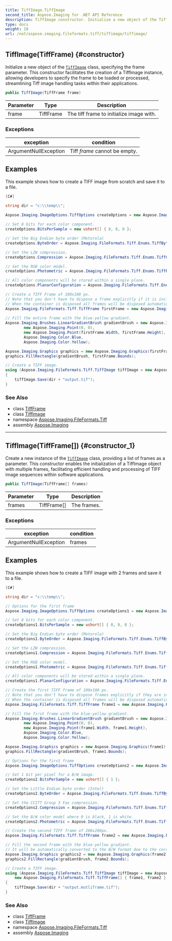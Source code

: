 ```yaml
---
title: TiffImage.TiffImage
second_title: Aspose.Imaging for .NET API Reference
description: TiffImage constructor. Initialize a new object of the TiffImage class specifying the frame parameter. This constructor facilitates the creation of a TiffImage instance allowing developers to specify the frame to be loaded or processed streamlining Tiff image handling tasks within their applications
type: docs
weight: 10
url: /net/aspose.imaging.fileformats.tiff/tiffimage/tiffimage/
---
```

## TiffImage(TiffFrame) {#constructor}

Initialize a new object of the [`TiffImage`](../) class, specifying the frame parameter. This constructor facilitates the creation of a TiffImage instance, allowing developers to specify the frame to be loaded or processed, streamlining Tiff image handling tasks within their applications.

```csharp
public TiffImage(TiffFrame frame)
```

| Parameter | Type | Description |
| --- | --- | --- |
| frame | TiffFrame | The tiff frame to initialize image with. |

### Exceptions

| exception | condition |
| --- | --- |
| ArgumentNullException | Tiff *frame* cannot be empty. |

## Examples

This example shows how to create a TIFF image from scratch and save it to a file.

```csharp
[C#]

string dir = "c:\\temp\\";

Aspose.Imaging.ImageOptions.TiffOptions createOptions = new Aspose.Imaging.ImageOptions.TiffOptions(Imaging.FileFormats.Tiff.Enums.TiffExpectedFormat.Default);
    
// Set 8 bits for each color component.
createOptions.BitsPerSample = new ushort[] { 8, 8, 8 };

// Set the Big Endian byte order (Motorola)
createOptions.ByteOrder = Aspose.Imaging.FileFormats.Tiff.Enums.TiffByteOrder.BigEndian;

// Set the LZW compression.
createOptions.Compression = Aspose.Imaging.FileFormats.Tiff.Enums.TiffCompressions.Lzw;

// Set the RGB color model.
createOptions.Photometric = Aspose.Imaging.FileFormats.Tiff.Enums.TiffPhotometrics.Rgb;

// All color components will be stored within a single plane.
createOptions.PlanarConfiguration = Aspose.Imaging.FileFormats.Tiff.Enums.TiffPlanarConfigs.Contiguous;

// Create a TIFF Frame of 100x100 px.
// Note that you don't have to dispose a frame explicitly if it is included into TiffImage.
// When the container is disposed all frames will be disposed automatically.
Aspose.Imaging.FileFormats.Tiff.TiffFrame firstFrame = new Aspose.Imaging.FileFormats.Tiff.TiffFrame(createOptions, 100, 100);
    
// Fill the entire frame with the blue-yellow gradient.
Aspose.Imaging.Brushes.LinearGradientBrush gradientBrush = new Aspose.Imaging.Brushes.LinearGradientBrush(
        new Aspose.Imaging.Point(0, 0),
        new Aspose.Imaging.Point(firstFrame.Width, firstFrame.Height),
        Aspose.Imaging.Color.Blue,
        Aspose.Imaging.Color.Yellow);

Aspose.Imaging.Graphics graphics = new Aspose.Imaging.Graphics(firstFrame);
graphics.FillRectangle(gradientBrush, firstFrame.Bounds);

// Create a TIFF image.
using (Aspose.Imaging.FileFormats.Tiff.TiffImage tiffImage = new Aspose.Imaging.FileFormats.Tiff.TiffImage(firstFrame))
{
    tiffImage.Save(dir + "output.tif");
}
```

### See Also

* class [TiffFrame](../../tiffframe/)
* class [TiffImage](../)
* namespace [Aspose.Imaging.FileFormats.Tiff](../../tiffimage/)
* assembly [Aspose.Imaging](../../../)

---

## TiffImage(TiffFrame[]) {#constructor_1}

Create a new instance of the [`TiffImage`](../) class, providing a list of frames as a parameter. This constructor enables the initialization of a TiffImage object with multiple frames, facilitating efficient handling and processing of TIFF image sequences within software applications.

```csharp
public TiffImage(TiffFrame[] frames)
```

| Parameter | Type | Description |
| --- | --- | --- |
| frames | TiffFrame[] | The frames. |

### Exceptions

| exception | condition |
| --- | --- |
| ArgumentNullException | frames |

## Examples

This example shows how to create a TIFF image with 2 frames and save it to a file.

```csharp
[C#]

string dir = "c:\\temp\\";

// Options for the first frame
Aspose.Imaging.ImageOptions.TiffOptions createOptions1 = new Aspose.Imaging.ImageOptions.TiffOptions(Imaging.FileFormats.Tiff.Enums.TiffExpectedFormat.Default);

// Set 8 bits for each color component.
createOptions1.BitsPerSample = new ushort[] { 8, 8, 8 };

// Set the Big Endian byte order (Motorola)
createOptions1.ByteOrder = Aspose.Imaging.FileFormats.Tiff.Enums.TiffByteOrder.BigEndian;

// Set the LZW compression.
createOptions1.Compression = Aspose.Imaging.FileFormats.Tiff.Enums.TiffCompressions.Lzw;

// Set the RGB color model.
createOptions1.Photometric = Aspose.Imaging.FileFormats.Tiff.Enums.TiffPhotometrics.Rgb;

// All color components will be stored within a single plane.
createOptions1.PlanarConfiguration = Aspose.Imaging.FileFormats.Tiff.Enums.TiffPlanarConfigs.Contiguous;

// Create the first TIFF frame of 100x100 px.
// Note that you don't have to dispose frames explicitly if they are included into TiffImage.
// When the container is disposed all frames will be disposed automatically.
Aspose.Imaging.FileFormats.Tiff.TiffFrame frame1 = new Aspose.Imaging.FileFormats.Tiff.TiffFrame(createOptions1, 100, 100);

// Fill the first frame with the blue-yellow gradient.
Aspose.Imaging.Brushes.LinearGradientBrush gradientBrush = new Aspose.Imaging.Brushes.LinearGradientBrush(
        new Aspose.Imaging.Point(0, 0),
        new Aspose.Imaging.Point(frame1.Width, frame1.Height),
        Aspose.Imaging.Color.Blue,
        Aspose.Imaging.Color.Yellow);

Aspose.Imaging.Graphics graphics = new Aspose.Imaging.Graphics(frame1);
graphics.FillRectangle(gradientBrush, frame1.Bounds);

// Options for the first frame
Aspose.Imaging.ImageOptions.TiffOptions createOptions2 = new Aspose.Imaging.ImageOptions.TiffOptions(Imaging.FileFormats.Tiff.Enums.TiffExpectedFormat.Default);

// Set 1 bit per pixel for a B/W image.
createOptions2.BitsPerSample = new ushort[] { 1 };

// Set the Little Endian byte order (Intel)
createOptions2.ByteOrder = Aspose.Imaging.FileFormats.Tiff.Enums.TiffByteOrder.LittleEndian;

// Set the CCITT Group 3 Fax compression.
createOptions2.Compression = Aspose.Imaging.FileFormats.Tiff.Enums.TiffCompressions.CcittFax3;

// Set the B/W color model where 0 is black, 1 is white.
createOptions2.Photometric = Aspose.Imaging.FileFormats.Tiff.Enums.TiffPhotometrics.MinIsBlack;

// Create the second TIFF frame of 200x200px.
Aspose.Imaging.FileFormats.Tiff.TiffFrame frame2 = new Aspose.Imaging.FileFormats.Tiff.TiffFrame(createOptions2, 200, 200);

// Fill the second frame with the blue-yellow gradient.
// It will be automatically converted to the B/W format due to the corresponding settings of the frame.
Aspose.Imaging.Graphics graphics2 = new Aspose.Imaging.Graphics(frame2);
graphics2.FillRectangle(gradientBrush, frame2.Bounds);

// Create a TIFF image.
using (Aspose.Imaging.FileFormats.Tiff.TiffImage tiffImage = new Aspose.Imaging.FileFormats.Tiff.TiffImage(
    new Aspose.Imaging.FileFormats.Tiff.TiffFrame[] { frame1, frame2 }))
{
    tiffImage.Save(dir + "output.mutliframe.tif");
}
```

### See Also

* class [TiffFrame](../../tiffframe/)
* class [TiffImage](../)
* namespace [Aspose.Imaging.FileFormats.Tiff](../../tiffimage/)
* assembly [Aspose.Imaging](../../../)


